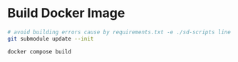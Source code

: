 # Build Docker Image

```bash
# avoid building errors cause by requirements.txt -e ./sd-scripts line
git submodule update --init

docker compose build
```
